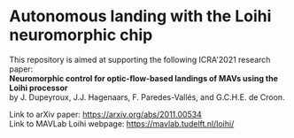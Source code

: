 # Autonomous landing with the Loihi neuromorphic chip

This repository is aimed at supporting the following ICRA'2021 research paper: <br/>**Neuromorphic control for optic-flow-based landings of MAVs using the Loihi processor** <br/>by J. Dupeyroux, J.J. Hagenaars, F. Paredes-Vallés, and G.C.H.E. de Croon. 

Link to arXiv paper: https://arxiv.org/abs/2011.00534 <br/>
Link to MAVLab Loihi webpage: https://mavlab.tudelft.nl/loihi/
